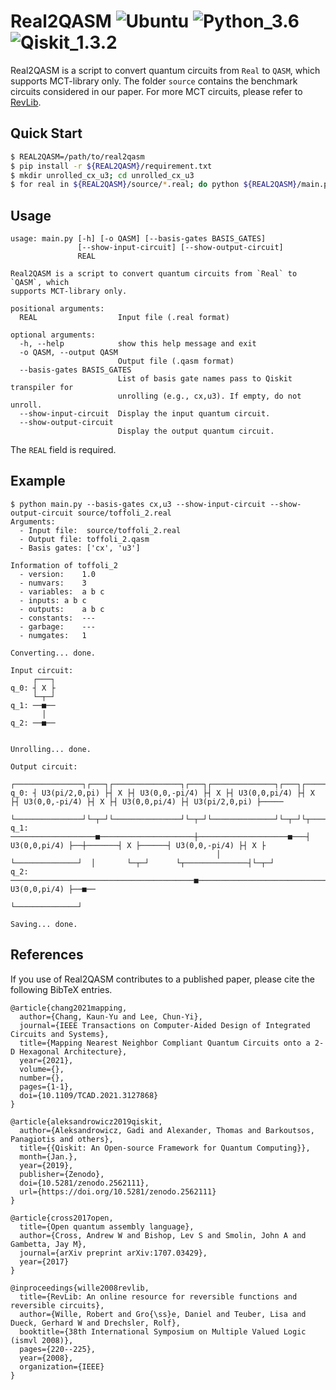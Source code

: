 # Real2QASM ![Ubuntu](https://shields.io/badge/Ubuntu-16.04-orange) ![Python_3.6](https://shields.io/badge/Python-3.6-blue) ![Qiskit_1.3.2](https://shields.io/badge/Qiskit-1.3.2-blueviolet)

Real2QASM is a script to convert quantum circuits from `Real` to `QASM`, which supports MCT-library only. The folder `source` contains the benchmark circuits considered in our paper. For more MCT circuits, please refer to [RevLib](http://www.informatik.uni-bremen.de/rev_lib/realizations.php?lib=1).

## Quick Start

```bash
$ REAL2QASM=/path/to/real2qasm
$ pip install -r ${REAL2QASM}/requirement.txt
$ mkdir unrolled_cx_u3; cd unrolled_cx_u3
$ for real in ${REAL2QASM}/source/*.real; do python ${REAL2QASM}/main.py --basis-gates cx,u3 ${real}; done
```

## Usage

```
usage: main.py [-h] [-o QASM] [--basis-gates BASIS_GATES]
               [--show-input-circuit] [--show-output-circuit]
               REAL

Real2QASM is a script to convert quantum circuits from `Real` to `QASM`, which
supports MCT-library only.

positional arguments:
  REAL                  Input file (.real format)

optional arguments:
  -h, --help            show this help message and exit
  -o QASM, --output QASM
                        Output file (.qasm format)
  --basis-gates BASIS_GATES
                        List of basis gate names pass to Qiskit transpiler for
                        unrolling (e.g., cx,u3). If empty, do not unroll.
  --show-input-circuit  Display the input quantum circuit.
  --show-output-circuit
                        Display the output quantum circuit.
```

The `REAL` field is required.

## Example

```
$ python main.py --basis-gates cx,u3 --show-input-circuit --show-output-circuit source/toffoli_2.real
Arguments:
  - Input file:  source/toffoli_2.real
  - Output file: toffoli_2.qasm
  - Basis gates: ['cx', 'u3']

Information of toffoli_2
  - version:	1.0
  - numvars:	3
  - variables:	a b c
  - inputs:	a b c
  - outputs:	a b c
  - constants:	---
  - garbage:	---
  - numgates:	1

Converting... done.

Input circuit:
     ┌───┐
q_0: ┤ X ├
     └─┬─┘
q_1: ──■──
       │  
q_2: ──■──
          

Unrolling... done.

Output circuit:
     ┌───────────────┐┌───┐┌───────────────┐┌───┐┌──────────────┐┌───┐┌───────────────┐┌───┐┌──────────────┐┌───────────────┐     
q_0: ┤ U3(pi/2,0,pi) ├┤ X ├┤ U3(0,0,-pi/4) ├┤ X ├┤ U3(0,0,pi/4) ├┤ X ├┤ U3(0,0,-pi/4) ├┤ X ├┤ U3(0,0,pi/4) ├┤ U3(pi/2,0,pi) ├─────
     └───────────────┘└─┬─┘└───────────────┘└─┬─┘└──────────────┘└─┬─┘└┬──────────────┤└─┬─┘└────┬───┬─────┘├───────────────┤┌───┐
q_1: ───────────────────■─────────────────────┼────────────────────■───┤ U3(0,0,pi/4) ├──┼───────┤ X ├──────┤ U3(0,0,-pi/4) ├┤ X ├
                                              │                        └──────────────┘  │       └─┬─┘      └┬──────────────┤└─┬─┘
q_2: ─────────────────────────────────────────■──────────────────────────────────────────■─────────■─────────┤ U3(0,0,pi/4) ├──■──
                                                                                                             └──────────────┘     

Saving... done.
```

## References

If you use of Real2QASM contributes to a published paper, please cite the following BibTeX entries.

```
@article{chang2021mapping,
  author={Chang, Kaun-Yu and Lee, Chun-Yi},
  journal={IEEE Transactions on Computer-Aided Design of Integrated Circuits and Systems}, 
  title={Mapping Nearest Neighbor Compliant Quantum Circuits onto a 2-D Hexagonal Architecture}, 
  year={2021},
  volume={},
  number={},
  pages={1-1},
  doi={10.1109/TCAD.2021.3127868}
}

@article{aleksandrowicz2019qiskit,
  author={Aleksandrowicz, Gadi and Alexander, Thomas and Barkoutsos, Panagiotis and others},
  title={{Qiskit: An Open-source Framework for Quantum Computing}},
  month={Jan.},
  year={2019},
  publisher={Zenodo},
  doi={10.5281/zenodo.2562111},
  url={https://doi.org/10.5281/zenodo.2562111}
}

@article{cross2017open,
  title={Open quantum assembly language},
  author={Cross, Andrew W and Bishop, Lev S and Smolin, John A and Gambetta, Jay M},
  journal={arXiv preprint arXiv:1707.03429},
  year={2017}
}

@inproceedings{wille2008revlib,
  title={RevLib: An online resource for reversible functions and reversible circuits},
  author={Wille, Robert and Gro{\ss}e, Daniel and Teuber, Lisa and Dueck, Gerhard W and Drechsler, Rolf},
  booktitle={38th International Symposium on Multiple Valued Logic (ismvl 2008)},
  pages={220--225},
  year={2008},
  organization={IEEE}
}
```
